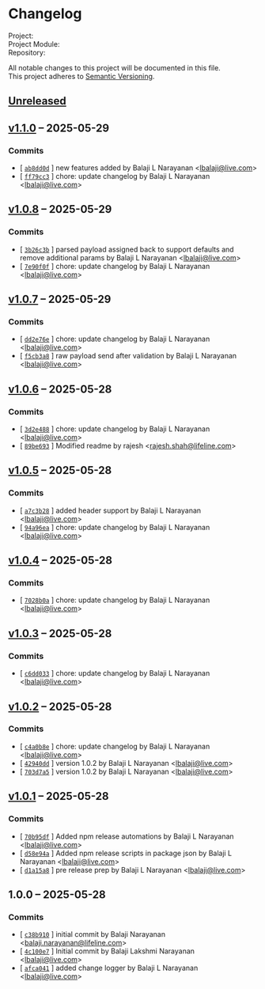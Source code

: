 # Changelog

Project:   
Project Module:   
Repository:   

All notable changes to this project will be documented in this file.  
This project adheres to [Semantic Versioning](https://semver.org/spec/v2.0.0.html).

## [Unreleased](https://github.com/balaji8385/hapi-zod/compare/v1.1.0...HEAD)

## [v1.1.0](https://github.com/balaji8385/hapi-zod/compare/v1.0.8...v1.1.0) – 2025-05-29

### Commits

- [ [`ab8dd0d`](/commit/ab8dd0dfb4c01bd11fb31abb6750b2712ccdf3a0) ] new features added by Balaji L Narayanan <<lbalaji@live.com>>
- [ [`ff79cc3`](/commit/ff79cc3104292ae4b7fa5490b958e383cedf03af) ] chore: update changelog by Balaji L Narayanan <<lbalaji@live.com>>

## [v1.0.8](https://github.com/balaji8385/hapi-zod/compare/v1.0.7...v1.0.8) – 2025-05-29

### Commits

- [ [`3b26c3b`](/commit/3b26c3b7f56183689e5dd9cb835f61136b679793) ] parsed payload assigned back to support defaults and remove additional params by Balaji L Narayanan <<lbalaji@live.com>>
- [ [`7e90f0f`](/commit/7e90f0fb40b5847a085e9dbfada7f4b07a3fd699) ] chore: update changelog by Balaji L Narayanan <<lbalaji@live.com>>

## [v1.0.7](https://github.com/balaji8385/hapi-zod/compare/v1.0.6...v1.0.7) – 2025-05-29

### Commits

- [ [`dd2e76e`](/commit/dd2e76ea40f0acb6cf83bef75d59ee6d972f2170) ] chore: update changelog by Balaji L Narayanan <<lbalaji@live.com>>
- [ [`f5cb3a8`](/commit/f5cb3a8a5ed48e4529f8aa8666cff5d292691992) ] raw payload send after validation by Balaji L Narayanan <<lbalaji@live.com>>

## [v1.0.6](https://github.com/balaji8385/hapi-zod/compare/v1.0.5...v1.0.6) – 2025-05-28

### Commits

- [ [`3d2e488`](/commit/3d2e48889bc50733b51aa25b7f85502c91ff3e82) ] chore: update changelog by Balaji L Narayanan <<lbalaji@live.com>>
- [ [`89be693`](/commit/89be693a934232879c1fe02f9ca38cbb8f92b508) ] Modified readme by rajesh <<rajesh.shah@lifeline.com>>

## [v1.0.5](https://github.com/balaji8385/hapi-zod/compare/v1.0.4...v1.0.5) – 2025-05-28

### Commits

- [ [`a7c3b28`](/commit/a7c3b28e880c8edf3c3bec979f1fa15c810b86f3) ] added header support by Balaji L Narayanan <<lbalaji@live.com>>
- [ [`94a96ea`](/commit/94a96ea4fe8e75bd67d7f8bd721b7439631d59c0) ] chore: update changelog by Balaji L Narayanan <<lbalaji@live.com>>

## [v1.0.4](https://github.com/balaji8385/hapi-zod/compare/v1.0.3...v1.0.4) – 2025-05-28

### Commits

- [ [`7028b0a`](/commit/7028b0af75ed5197e90dedceb1d12d0ea94508fc) ] chore: update changelog by Balaji L Narayanan <<lbalaji@live.com>>

## [v1.0.3](https://github.com/balaji8385/hapi-zod/compare/v1.0.2...v1.0.3) – 2025-05-28

### Commits

- [ [`c6dd033`](/commit/c6dd0335d6114374d70c42def7ef2f7f4bd50e89) ] chore: update changelog by Balaji L Narayanan <<lbalaji@live.com>>

## [v1.0.2](https://github.com/balaji8385/hapi-zod/compare/v1.0.1...v1.0.2) – 2025-05-28

### Commits

- [ [`c4a0b8e`](/commit/c4a0b8e2c9516809386a37c4e408a3f515d404d3) ] chore: update changelog by Balaji L Narayanan <<lbalaji@live.com>>
- [ [`42940dd`](/commit/42940dd0014eeebf6e6668ae1778996b4b876bd2) ] version 1.0.2 by Balaji L Narayanan <<lbalaji@live.com>>
- [ [`703d7a5`](/commit/703d7a509671b7b844b14cae9e62217448589220) ] version 1.0.2 by Balaji L Narayanan <<lbalaji@live.com>>

## [v1.0.1](https://github.com/balaji8385/hapi-zod/compare/1.0.0...v1.0.1) – 2025-05-28

### Commits

- [ [`70b95df`](/commit/70b95dfa24fee32b39522ab5089552df148f609d) ] Added npm release automations by Balaji L Narayanan <<lbalaji@live.com>>
- [ [`d58e94a`](/commit/d58e94a60b793f27790a8da75d4a158dcdb3c2f3) ] Added npm release scripts in package json by Balaji L Narayanan <<lbalaji@live.com>>
- [ [`d1a15a8`](/commit/d1a15a84b269411b369820360ead36306f309c18) ] pre release prep by Balaji L Narayanan <<lbalaji@live.com>>

## 1.0.0 – 2025-05-28

### Commits

- [ [`c38b910`](/commit/c38b9104067ea4a3993b98a6518737b1be64b6a4) ] initial commit by Balaji Narayanan <<balaji.narayanan@lifeline.com>>
- [ [`4c100e7`](/commit/4c100e72280758495aba4037d56bb67f207491ac) ] Initial commit by Balaji Lakshmi Narayanan <<lbalaji@live.com>>
- [ [`afca041`](/commit/afca041cacadc87dfd4b8e22f7d9bf8bafe2e375) ] added change logger by Balaji L Narayanan <<lbalaji@live.com>>

